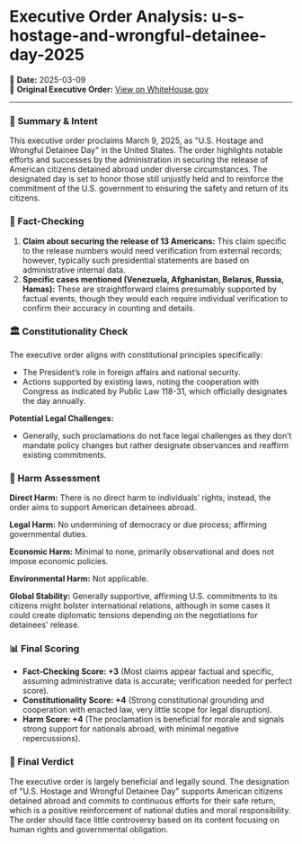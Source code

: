 # Executive Order Analysis: u-s-hostage-and-wrongful-detainee-day-2025

📅 **Date:** 2025-03-09  
🔗 **Original Executive Order:** [View on WhiteHouse.gov](https://www.whitehouse.gov/presidential-actions/2025/03/u-s-hostage-and-wrongful-detainee-day-2025/)

---

### 📜 Summary & Intent

This executive order proclaims March 9, 2025, as "U.S. Hostage and Wrongful Detainee Day" in the United States. The order highlights notable efforts and successes by the administration in securing the release of American citizens detained abroad under diverse circumstances. The designated day is set to honor those still unjustly held and to reinforce the commitment of the U.S. government to ensuring the safety and return of its citizens.

### 🧐 Fact-Checking

1. **Claim about securing the release of 13 Americans:** This claim specific to the release numbers would need verification from external records; however, typically such presidential statements are based on administrative internal data.
2. **Specific cases mentioned (Venezuela, Afghanistan, Belarus, Russia, Hamas):** These are straightforward claims presumably supported by factual events, though they would each require individual verification to confirm their accuracy in counting and details.

### 🏛 Constitutionality Check

The executive order aligns with constitutional principles specifically:
- The President’s role in foreign affairs and national security.
- Actions supported by existing laws, noting the cooperation with Congress as indicated by Public Law 118-31, which officially designates the day annually.

**Potential Legal Challenges:**
- Generally, such proclamations do not face legal challenges as they don’t mandate policy changes but rather designate observances and reaffirm existing commitments.

### 🚨 Harm Assessment

**Direct Harm:** There is no direct harm to individuals’ rights; instead, the order aims to support American detainees abroad.

**Legal Harm:** No undermining of democracy or due process; affirming governmental duties.

**Economic Harm:** Minimal to none, primarily observational and does not impose economic policies.

**Environmental Harm:** Not applicable.

**Global Stability:** Generally supportive, affirming U.S. commitments to its citizens might bolster international relations, although in some cases it could create diplomatic tensions depending on the negotiations for detainees' release.

### 📊 Final Scoring
- **Fact-Checking Score: +3** (Most claims appear factual and specific, assuming administrative data is accurate; verification needed for perfect score).
- **Constitutionality Score: +4** (Strong constitutional grounding and cooperation with enacted law, very little scope for legal disruption).
- **Harm Score: +4** (The proclamation is beneficial for morale and signals strong support for nationals abroad, with minimal negative repercussions).

### 🔎 Final Verdict
The executive order is largely beneficial and legally sound. The designation of "U.S. Hostage and Wrongful Detainee Day" supports American citizens detained abroad and commits to continuous efforts for their safe return, which is a positive reinforcement of national duties and moral responsibility. The order should face little controversy based on its content focusing on human rights and governmental obligation.
